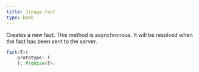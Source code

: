 ```yaml
---
title: Jinaga.fact
type: book
---
```


Creates a new fact.
This method is asynchronous.
It will be resolved when the fact has been sent to the server.

```typescript
fact<T>(
    prototype: T
    ): Promise<T>;
```